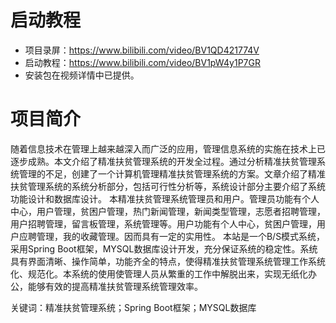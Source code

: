 # 启动教程

- 项目录屏：https://www.bilibili.com/video/BV1QD421774V
- 启动教程：https://www.bilibili.com/video/BV1pW4y1P7GR
- 安装包在视频详情中已提供。

# 项目简介
随着信息技术在管理上越来越深入而广泛的应用，管理信息系统的实施在技术上已逐步成熟。本文介绍了精准扶贫管理系统的开发全过程。通过分析精准扶贫管理系统管理的不足，创建了一个计算机管理精准扶贫管理系统的方案。文章介绍了精准扶贫管理系统的系统分析部分，包括可行性分析等，系统设计部分主要介绍了系统功能设计和数据库设计。
本精准扶贫管理系统管理员和用户。管理员功能有个人中心，用户管理，贫困户管理，热门新闻管理，新闻类型管理，志愿者招聘管理，用户招聘管理，留言板管理，系统管理等。用户功能有个人中心，贫困户管理，用户应聘管理，我的收藏管理。因而具有一定的实用性。
本站是一个B/S模式系统，采用Spring Boot框架，MYSQL数据库设计开发，充分保证系统的稳定性。系统具有界面清晰、操作简单，功能齐全的特点，使得精准扶贫管理系统管理工作系统化、规范化。本系统的使用使管理人员从繁重的工作中解脱出来，实现无纸化办公，能够有效的提高精准扶贫管理系统管理效率。

关键词：精准扶贫管理系统；Spring Boot框架；MYSQL数据库
